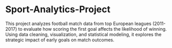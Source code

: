 # Sport-Analytics-Project
This project analyzes football match data from top European leagues (2011-2017) to evaluate how scoring the first goal affects the likelihood of winning. Using data cleaning, visualization, and statistical modeling, it explores the strategic impact of early goals on match outcomes.
